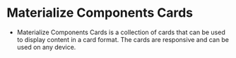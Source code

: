 # Materialize Components Cards

* Materialize Components Cards is a collection of cards that can be used to display content in a card format. The cards are responsive and can be used on any device.
